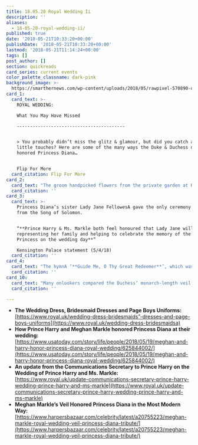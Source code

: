 ```yaml
---
title: 18.05.20 Royal Wedding Ii
description: ''
aliases:
  - 18-05-20-royal-wedding-ii/
published: true
date: '2018-05-21T10:33:20+00:00'
publishDate: '2018-05-21T10:33:20+00:00'
lastmod: '2018-05-21T11:14:24+00:00'
tags: []
post_author: []
section: quickreads
card_series: current events
color_palette_classname: dark-pink
background_image: >-
  https://smarthernews.com/wp-content/uploads/2018/05/rawpixel-570890-unsplash-scaled.jpg
card_1:
  card_text: >-
    ROYAL WEDDING:  

    What You May Have Missed

    -----------------------------------------


    > You probably didn’t miss the glitz & glamour, but did you catch all of the
    little touches? Here are some of the many ways the Duke & Duchess of Sussex
    honored Princess Diana…


    Flip For More
  card_citation: Flip For More
card_2:
  card_text: "The groom handpicked flowers from the private garden at Kensington Palace to add to his bride’s bouquet, which included:\n\n*   Forget-Me-Nots: **Princess Diana’s favorite flower**\n*   Myrtle sprigs from stems plantedA by Queen Victoria in 1845 and a plant grown from the myrtle, which was also used in The Queen’s wedding bouquet in 1947"
  card_citation: ''
card_3:
  card_text: >-
    Princess Diana’s sister Lady Jane FellowesA gave the only ceremony reading –
    from the Song of Solomon.


    “**Prince Harry & Ms. Markle both feel honoured that Lady Jane will be
    representing her family and helping to celebrate the memory of the late
    Princess on the wedding day**”  

    Kensington Palace statement (5/4/18)
  card_citation: ''
card_4:
  card_text: "The hymnA ‘**Guide Me, O Thy Great Redeemer**’, which was sung at the wedding, was also sung during Princess Diana’s 1997 funeral.\n\nElton John, whoA performed “**Goodbye England’s Rose**“, a re-written version of “Candle in the Wind”, at Princess Diana’s funeral, was a wedding guest. He also performed at the lunchtime reception following the wedding."
  card_citation: ''
card_10:
  card_text: "Many onlookers compared the Duchess’ monarch-length veil to Princess Diana’s veil from her 1981 wedding to Prince Charles. Unlike Diana's, hers featured embroidered flowers from each of the Commonwealth's 53 countries.\n\n[view sources](https://smarthernews.com/18-05-20-royal-wedding-ii/)"
  card_citation: ''

---
```

*   **The Wedding Dress, Bridesmaid Dresses and Page Boys Uniforms:** [https://www.royal.uk/wedding-dress-bridesmaids”-dresses-and-page-boys-uniforms](https://www.royal.uk/wedding-dress-bridesmaidsa)
*   **How Prince Harry and Meghan Markle honored Princess Diana at their wedding:** [https://www.usatoday.com/story/life/people/2018/05/19/meghan-and-harry-honor-princess-diana-royal-wedding/625844002/](https://www.usatoday.com/story/life/people/2018/05/19/meghan-and-harry-honor-princess-diana-royal-wedding/625844002/)
*   **An update from the Communications Secretary to Prince Harry on the Wedding of Prince Harry and Ms. Markle:** [https://www.royal.uk/update-communications-secretary-prince-harry-wedding-prince-harry-and-ms-markle](https://www.royal.uk/update-communications-secretary-prince-harry-wedding-prince-harry-and-ms-markle)
*   **Meghan Markle’s Veil Honored Princess Diana in the Most Modern Way:** [https://www.harpersbazaar.com/celebrity/latest/a20755223/meghan-markle-royal-wedding-veil-princess-diana-tribute/](https://www.harpersbazaar.com/celebrity/latest/a20755223/meghan-markle-royal-wedding-veil-princess-diana-tribute/)